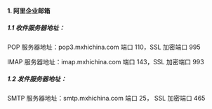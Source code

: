 #### 1. 阿里企业邮箱

##### 1.1 收件服务器地址：

POP 服务器地址：pop3.mxhichina.com 端口 110，SSL 加密端口 995

IMAP 服务器地址：imap.mxhichina.com 端口 143，SSL 加密端口 993

##### 1.2 发件服务器地址：

SMTP 服务器地址：smtp.mxhichina.com 端口 25， SSL 加密端口 465